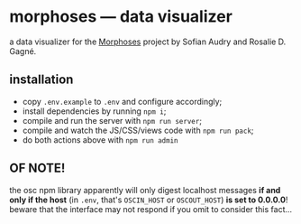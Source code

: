 # morphoses — data visualizer

a data visualizer for the [Morphoses](https://github.com/a3lab/morphoses) project by Sofian Audry and Rosalie D. Gagné.

## installation

- copy `.env.example` to `.env` and configure accordingly;
- install dependencies by running `npm i`;
- compile and run the server with `npm run server`;
- compile and watch the JS/CSS/views code with `npm run pack`;
- do both actions above with `npm run admin`

## OF NOTE!

the osc npm library apparently will only digest localhost messages **if and only if the host** (in `.env`, that's `OSCIN_HOST` or `OSCOUT_HOST`) **is set to 0.0.0.0**! beware that the interface may not respond if you omit to consider this fact...